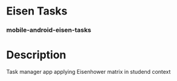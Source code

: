 # Eisen Tasks
### mobile-android-eisen-tasks

# Description
Task manager app applying Eisenhower matrix in studend context
